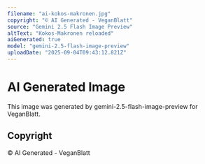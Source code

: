 ```yaml
---
filename: "ai-kokos-makronen.jpg"
copyright: "© AI Generated - VeganBlatt"
source: "Gemini 2.5 Flash Image Preview"
altText: "Kokos-Makronen reloaded"
aiGenerated: true
model: "gemini-2.5-flash-image-preview"
uploadDate: "2025-09-04T09:43:12.821Z"
---
```


# AI Generated Image

This image was generated by gemini-2.5-flash-image-preview for VeganBlatt.

## Copyright
© AI Generated - VeganBlatt
